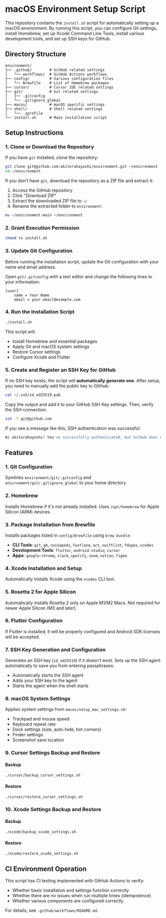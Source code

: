 # macOS Environment Setup Script

This repository contains the `install.sh` script for automatically setting up a macOS environment.
By running this script, you can configure Git settings, install Homebrew, set up Xcode Command Line Tools, install various development tools, and set up SSH keys for GitHub.

## Directory Structure

```
environment/
├── .github/        # GitHub related settings
│   └── workflows/  # GitHub Actions workflows
├── config/         # Various configuration files
│   └── Brewfile    # List of Homebrew packages
├── cursor/         # Cursor IDE related settings
├── git/            # Git related settings
│   ├── .gitconfig
│   └── .gitignore_global
├── macos/          # macOS specific settings
├── shell/          # Shell related settings
│   └── .zprofile
└── install.sh      # Main installation script
```

## Setup Instructions

### 1. Clone or Download the Repository

If you have `git` installed, clone the repository:
```sh
git clone git@github.com:akitorahayashi/environment.git ~/environment
cd ~/environment
```

If you don't have `git`, download the repository as a ZIP file and extract it:

1. Access the GitHub repository
2. Click "Download ZIP"
3. Extract the downloaded ZIP file to `~/`
4. Rename the extracted folder to `environment`:
```sh
mv ~/environment-main ~/environment
```

### 2. Grant Execution Permission
```sh
chmod +x install.sh
```

### 3. Update Git Configuration
Before running the installation script, update the Git configuration with your name and email address.

Open `git/.gitconfig` with a text editor and change the following lines to your information:
```
[user]
	name = Your Name
	email = your.email@example.com
```

### 4. Run the Installation Script
```sh
./install.sh
```

This script will:
- Install Homebrew and essential packages
- Apply Git and macOS system settings
- Restore Cursor settings
- Configure Xcode and Flutter

### 5. Create and Register an SSH Key for GitHub
If no SSH key exists, the script will **automatically generate one**.
After setup, you need to manually add the public key to GitHub:
```sh
cat ~/.ssh/id_ed25519.pub
```
Copy the output and add it to your GitHub SSH Key settings.
Then, verify the SSH connection:
```sh
ssh -T git@github.com
```
If you see a message like this, SSH authentication was successful:
```sh
Hi akitorahayashi! You've successfully authenticated, but GitHub does not provide shell access.
```

## Features

### 1. Git Configuration
Symlinks `environment/git/.gitconfig` and `environment/git/.gitignore_global` to your home directory.

### 2. Homebrew
Installs Homebrew if it's not already installed.
Uses `/opt/homebrew` for Apple Silicon (ARM) devices.

### 3. Package Installation from Brewfile
Installs packages listed in `config/Brewfile` using `brew bundle`:
- **CLI Tools**: `git`, `gh`, `cocoapods`, `fastlane`, `act`, `swiftlint`, `fdupes`, `xcodes`
- **Development Tools**: `flutter`, `android-studio`, `cursor`
- **Apps**: `google-chrome`, `slack`, `spotify`, `zoom`, `notion`, `figma`

### 4. Xcode Installation and Setup
Automatically installs Xcode using the `xcodes` CLI tool.

### 5. Rosetta 2 for Apple Silicon
Automatically installs Rosetta 2 only on Apple M1/M2 Macs.
Not required for newer Apple Silicon (M3 and later).

### 6. Flutter Configuration
If Flutter is installed, it will be properly configured and
Android SDK licenses will be accepted.

### 7. SSH Key Generation and Configuration
Generates an SSH key (`id_ed25519`) if it doesn't exist.
Sets up the SSH agent automatically to save you from entering passphrases:
- Automatically starts the SSH agent
- Adds your SSH key to the agent
- Starts the agent when the shell starts

### 8. macOS System Settings
Applies system settings from `macos/setup_mac_settings.sh`:
- Trackpad and mouse speed
- Keyboard repeat rate
- Dock settings (size, auto-hide, hot corners)
- Finder settings
- Screenshot save location

### 9. Cursor Settings Backup and Restore
#### Backup
```bash
./cursor/backup_cursor_settings.sh
```

#### Restore
```bash
./cursor/restore_cursor_settings.sh
```

### 10. Xcode Settings Backup and Restore
#### Backup
```bash
./xcode/backup_xcode_settings.sh
```

#### Restore
```bash
./xcode/restore_xcode_settings.sh
```

## CI Environment Operation

This script has CI testing implemented with GitHub Actions to verify:
- Whether basic installation and settings function correctly
- Whether there are no issues when run multiple times (idempotence)
- Whether various components are configured correctly

For details, see `.github/workflows/README.md`.
